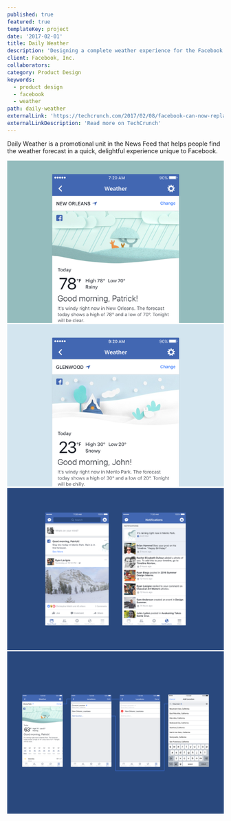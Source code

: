 ```yaml
---
published: true
featured: true
templateKey: project
date: '2017-02-01'
title: Daily Weather
description: 'Designing a complete weather experience for the Facebook apps and website'
client: Facebook, Inc.
collaborators:
category: Product Design
keywords:
  - product design
  - facebook
  - weather
path: daily-weather
externalLink: 'https://techcrunch.com/2017/02/08/facebook-can-now-replace-your-weather-app/'
externalLinkDescription: 'Read more on TechCrunch'
---
```

Daily Weather is a promotional unit in the News Feed that helps people find the weather forecast in a quick, delightful experience unique to Facebook.

![](../../assets/facebook-daily-weather-image-1.png)
![](../../assets/facebook-daily-weather-image-2.png)
![](../../assets/facebook-daily-weather-image-3.png)
![](../../assets/facebook-daily-weather-image-4.png)

